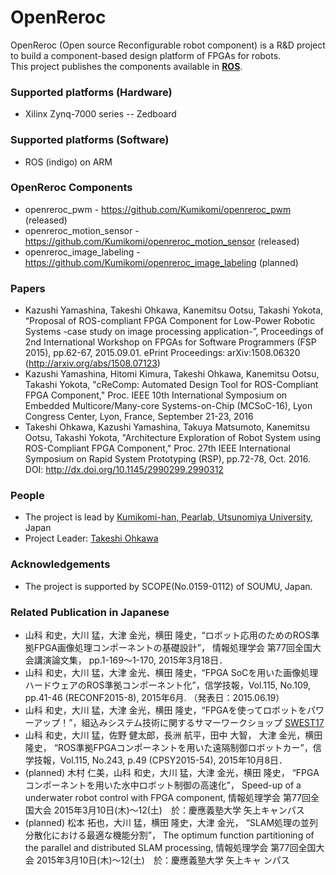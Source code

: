 # OpenReroc

OpenReroc (Open source Reconfigurable robot component) is a R&D project to build a component-based design platform of FPGAs for robots.  
This project publishes the components available in **[ROS](http://www.ros.org/)**.

### Supported platforms (Hardware)

- Xilinx Zynq-7000 series
-- Zedboard

### Supported platforms (Software)

- ROS (indigo) on ARM

### OpenReroc Components

- openreroc_pwm - https://github.com/Kumikomi/openreroc_pwm (released) 
- openreroc_motion_sensor - https://github.com/Kumikomi/openreroc_motion_sensor (released) 
- openreroc_image_labeling - https://github.com/Kumikomi/openreroc_image_labeling (planned) 
 
### Papers

- Kazushi Yamashina, Takeshi Ohkawa, Kanemitsu Ootsu, Takashi Yokota, “Proposal of ROS-compliant FPGA Component for Low-Power Robotic Systems -case study on image processing application-”, Proceedings of 2nd International Workshop on FPGAs for Software Programmers (FSP 2015), pp.62-67, 2015.09.01. ePrint Proceedings: arXiv:1508.06320 (http://arxiv.org/abs/1508.07123)
- Kazushi Yamashina, Hitomi Kimura, Takeshi Ohkawa, Kanemitsu Ootsu, Takashi Yokota, "cReComp: Automated Design Tool for ROS-Compliant FPGA Component," Proc. IEEE 10th International Symposium on Embedded Multicore/Many-core Systems-on-Chip (MCSoC-16), Lyon Congress Center, Lyon, France, September 21-23, 2016 
- Takeshi Ohkawa, Kazushi Yamashina, Takuya Matsumoto, Kanemitsu Ootsu, Takashi Yokota, "Architecture Exploration of Robot System using ROS-Compliant FPGA Component," Proc. 27th IEEE International Symposium on Rapid System Prototyping (RSP), pp.72-78, Oct. 2016. DOI: http://dx.doi.org/10.1145/2990299.2990312 

### People

- The project is lead by [Kumikomi-han, Pearlab, Utsunomiya University](https://github.com/Kumikomi), Japan
- Project Leader: [Takeshi Ohkawa](https://github.com/ohkawatks)

### Acknowledgements

- The project is supported by SCOPE(No.0159-0112) of SOUMU, Japan.


### Related Publication in Japanese
- 山科 和史，大川 猛，大津 金光，横田 隆史，“ロボット応用のためのROS準拠FPGA画像処理コンポーネントの基礎設計”，
情報処理学会 第77回全国大会講演論文集， pp.1-169～1-170, 2015年3月18日．
- 山科 和史，大川 猛，大津 金光、横田 隆史，“FPGA SoCを用いた画像処理ハードウェアのROS準拠コンポーネント化”，信学技報，Vol.115, No.109, pp.41-46 (RECONF2015-8), 2015年6月. （発表日：2015.06.19） 
- 山科 和史，大川 猛，大津 金光，横田 隆史，“FPGAを使ってロボットをパワーアップ！”，組込みシステム技術に関するサマーワークショップ [SWEST17](http://swest.toppers.jp/)
- 山科 和史，大川 猛，佐野 健太郎，長洲 航平，田中 大智， 大津 金光，横田 隆史， “ROS準拠FPGAコンポーネントを用いた遠隔制御ロボットカー”，信学技報，Vol.115, No.243, p.49 (CPSY2015-54), 2015年10月8日．
- (planned) 木村 仁美，山科 和史，大川 猛，大津 金光，横田 隆史， “FPGAコンポーネントを用いた水中ロボット制御の高速化”， Speed-up of a underwater robot control with FPGA component, 情報処理学会 第77回全国大会 2015年3月10日(木)～12(土)　於：慶應義塾大学 矢上キャンパス
- (planned) 松本 拓也，大川 猛，横田 隆史，大津 金光， “SLAM処理の並列分散化における最適な機能分割”， The optimum function partitioning of the parallel and distributed SLAM processing, 情報処理学会 第77回全国大会 2015年3月10日(木)～12(土)　於：慶應義塾大学 矢上キャ
ンパス

